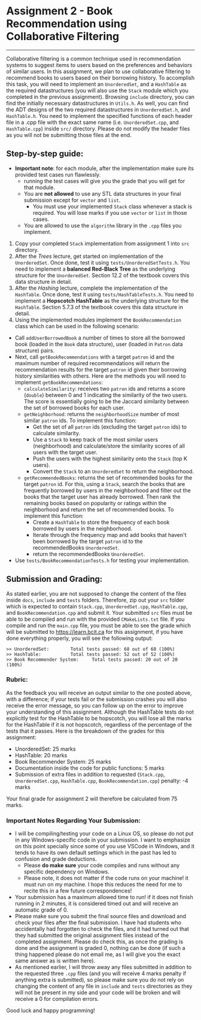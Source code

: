 Assignment 2 - Book Recommendation using Collaborative Filtering
================================================================
---

Collaborative filtering is a common technique used in recommendation systems to suggest items to users based on the
preferences and behaviors of similar users. In this assignment, we plan to use collaborative filtering to recommend 
books to users based on their borrowing history. To accomplish this task, you will need to implement an `UnorderedSet`, 
and a `HashTable` as the required datastructures (you will also use the `Stack` module which you completed in the 
previous assignment). Browsing `include` directory, you can find the initially necessary datastructures in `Utils.h`. 
As well, you can find the ADT designs of the two required datastructures in `UnorderedSet.h`, and `HashTable.h`. 
You need to implement the specified functions of each header file in a .cpp file with the exact same name (i.e. 
`UnorderedSet.cpp`, and `HashTable.cpp`) inside `src/` directory. Please do not modify the header files as you will not 
be submitting those files at the end.

Step-by-step guide:
-------------------
* **Important note**: for each module, after the implementation make sure its provided test cases run flawlessly.
  * running the test cases will give you the grade that you will get for that module. 
  * You are **not allowed** to use any STL data structures in your final submission except for `vector` and `list`.
    * You must use your implemented `Stack` class whenever a stack is required. You will lose marks if you use `vector` or `list` in those cases. 
  * You are allowed to use the `algorithm` library in the `.cpp` files you implement.

1. Copy your completed `Stack` implementation from assignment 1 into `src` directory.
2. After the _Trees_ lecture, get started on implementation of the `UnorderedSet`.
   Once done, test it using `tests/UnorderedSetTests.h`.
   You need to implement a **balanced Red-Black Tree** as the underlying structure for the `UnorderedSet`.
   Section 12.2 of the textbook covers this data structure in detail.
3. After the _Hashing_ lecture, complete the implementation of the `HashTable`.
   Once done, test it using `tests/HashTableTests.h`.
   You need to implement a **Hopscotch HashTable** as the underlying structure for the `HashTable`.
   Section 5.7.3 of the textbook covers this data structure in detail.   
4. Using the implemented modules implement the `BookRecommendation` class which can be used in the following scenario:

- Call `addUserBorrowedBook` a number of times to store all the borrowed book (loaded in the `Book` data 
  structure), user (loaded in `Patron` data structure) pairs.
- Next, call `getBookRecommendations` with a target `patron` id and the maximum number of required recommendations
  will return the recommendation results for the target `patron` id given their borrowing history similarities with
  others. Here are the methods you will need to implement `getBookRecommendations`: 
  - `calculateSimilarity`: receives two `patron` ids and returns a score (`double`) between 0 and 1 indicating the 
    similarity of the two users. The score is essentially going to be the Jaccard similarity between the set of 
    borrowed books for each user.
  - `getNeighborhood`: returns the `neighborhoodSize` number of most similar `patron` ids. 
    To implement this function:
    - Get the set of all `patron` ids (excluding the target `patron` ids) to calculate similarity.
    - Use a `Stack` to keep track of the most similar users (neighborhood) and calculate/store the similarity scores of 
      all users with the target user.
    - Push the users with the highest similarity onto the `Stack` (top K users).
    - Convert the `Stack` to an `UnorderedSet` to return the neighborhood.
  - `getRecommendedBooks`: returns the set of recommended books for the target `patron` id.
    For this, using a `Stack`, search the books that are frequently borrowed by users in the neighborhood and 
    filter out the books that the target user has already borrowed. Then rank the remaining books based on popularity 
    or ratings within the neighborhood and return the set of recommended books.
    To implement this function:
    - Create a `HashTable` to store the frequency of each book borrowed by users in the neighborhood.
    - Iterate through the frequency map and add books that haven't been borrowed by the target `patron` id to the 
      recommendedBooks `UnorderedSet`.
    - return the recommendedBooks `UnorderedSet`.
- Use `tests/BookRecommendationTests.h` for testing your implementation.

## Submission and Grading:

As stated earlier, you are not supposed to change the content of the files inside `docs`, `include` and `tests` folders.
Therefore, zip out your `src` folder which is expected to contain `Stack.cpp`, `UnorderedSet.cpp`, `HashTable.cpp`, and
`BookRecommendation.cpp` and submit it. Your submitted `src` files must be able to be compiled and run with the provided
`CMakeLists.txt` file. If you compile and run the `main.cpp` file, you must be able to see the grade which will be 
submitted to https://learn.bcit.ca for this assignment, if you have done everything properly, you will see the following
output:
```
>> UnorderedSet:		Total tests passed: 68 out of 68 (100%)
>> HashTable:			Total tests passed: 52 out of 52 (100%)
>> Book Recommender System: 	Total tests passed: 20 out of 20 (100%)
```

### Rubric:
As the feedback you will receive an output similar to the one posted above, with a difference; if your tests fail or the
submission crashes you will also receive the error message, so you can follow up on the error to improve your 
understanding of this assignment. Although the HashTable tests do not explicitly test for the HashTable to be hopscotch,
you will lose all the marks for the HashTable if it is not hopscotch, regardless of the percentage of the tests that it passes. 
Here is the breakdown of the grades for this assignment:

* UnorderedSet: 25 marks
* HashTable: 20 marks
* Book Recommender System: 25 marks
* Documentation inside the code for public functions: 5 marks
* Submission of extra files in addition to requested (`Stack.cpp`, `UnorderedSet.cpp`, `HashTable.cpp`, `BookRecommendation.cpp`) penalty: -4 marks

Your final grade for assignment 2 will therefore be calculated from 75 marks.

### Important Notes Regarding Your Submission:
* I will be compiling/testing your code on a Linux OS, so please do not put in any Windows-specific code in your submission.
  I want to emphasize on this point specially since some of you use VSCode in Windows, and it tends to have its own
  default settings which in the past has led to confusion and grade deductions.
  * Please **do make sure** your code
    compiles and runs without any specific dependency on Windows.
  * Please note, it does not matter if the code runs on your
    machine! it must run on my machine. I hope this reduces the need for me to recite this in a few future correspondences!
* Your submission has a maximum allowed time to run! if it does not finish running in 2 minutes, it is considered timed
  out and will receive an automatic grade of 0.
* Please make sure you submit the final source files and download and check your files after the final submission.
  I have had students who accidentally had forgotten to check the files, and it had turned out that they had submitted
  the original assignment files instead of the completed assignment. Please do check this, as once the grading is done
  and the assignment is graded 0, nothing can be done (if such a thing happened please do not email me, as I will give
  you the exact same answer as is written here).
* As mentioned earlier, I will throw away any files submitted in addition to the requested three `.cpp` files (and you
  will receive 4 marks penalty if anything extra is submitted), so please make sure you do not rely on changing the
  content of any file in `include` and `tests` directories as they will not be present in my side and your code will be
  broken and will receive a 0 for compilation errors.

Good luck and happy programming!
